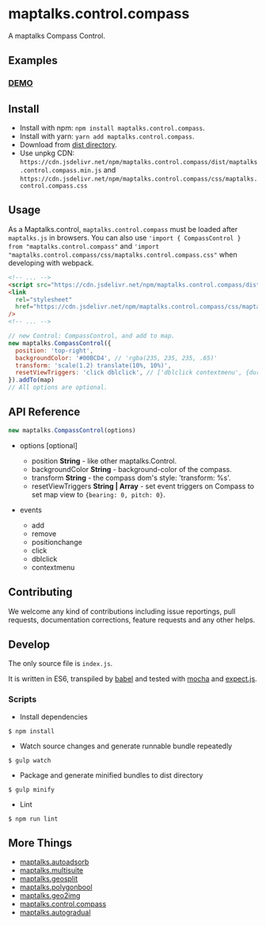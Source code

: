 # maptalks.control.compass

A maptalks Compass Control.

## Examples

### [DEMO](https://cxiaof.github.io/maptalks.control.compass/demo/index.html)

## Install

- Install with npm: `npm install maptalks.control.compass`.
- Install with yarn: `yarn add maptalks.control.compass`.
- Download from [dist directory](https://github.com/cXiaof/maptalks.control.compass/tree/master/dist).
- Use unpkg CDN: `https://cdn.jsdelivr.net/npm/maptalks.control.compass/dist/maptalks.control.compass.min.js` and `https://cdn.jsdelivr.net/npm/maptalks.control.compass/css/maptalks.control.compass.css`

## Usage

As a Maptalks.control, `maptalks.control.compass` must be loaded after `maptalks.js` in browsers. You can also use `'import { CompassControl } from "maptalks.control.compass"` and `'import "maptalks.control.compass/css/maptalks.control.compass.css"` when developing with webpack.

```html
<!-- ... -->
<script src="https://cdn.jsdelivr.net/npm/maptalks.control.compass/dist/maptalks.control.compass.min.js"></script>
<link
  rel="stylesheet"
  href="https://cdn.jsdelivr.net/npm/maptalks.control.compass/css/maptalks.control.compass.css"
/>
<!-- ... -->
```

```javascript
// new Control: CompassControl, and add to map.
new maptalks.CompassControl({
  position: 'top-right',
  backgroundColor: '#00BCD4', // 'rgba(235, 235, 235, .65)'
  transform: 'scale(1.2) translate(10%, 10%)',
  resetViewTriggers: 'click dblclick', // ['dblclick contextmenu', {duration: 500}]
}).addTo(map)
// All options are optional.
```

## API Reference

```javascript
new maptalks.CompassControl(options)
```

- options [optional]

  - position **String** - like other maptalks.Control.
  - backgroundColor **String** - background-color of the compass.
  - transform **String** - the compass dom's style: 'transform: %s'.
  - resetViewTriggers **String | Array** - set event triggers on Compass to set map view to `{bearing: 0, pitch: 0}`.

- events
  - add
  - remove
  - positionchange
  - click
  - dblclick
  - contextmenu

## Contributing

We welcome any kind of contributions including issue reportings, pull requests, documentation corrections, feature requests and any other helps.

## Develop

The only source file is `index.js`.

It is written in ES6, transpiled by [babel](https://babeljs.io/) and tested with [mocha](https://mochajs.org) and [expect.js](https://github.com/Automattic/expect.js).

### Scripts

- Install dependencies

```shell
$ npm install
```

- Watch source changes and generate runnable bundle repeatedly

```shell
$ gulp watch
```

- Package and generate minified bundles to dist directory

```shell
$ gulp minify
```

- Lint

```shell
$ npm run lint
```

## More Things

- [maptalks.autoadsorb](https://github.com/cXiaof/maptalks.autoadsorb/issues)
- [maptalks.multisuite](https://github.com/cXiaof/maptalks.multisuite/issues)
- [maptalks.geosplit](https://github.com/cXiaof/maptalks.geosplit/issues)
- [maptalks.polygonbool](https://github.com/cXiaof/maptalks.polygonbool/issues)
- [maptalks.geo2img](https://github.com/cXiaof/maptalks.geo2img/issues)
- [maptalks.control.compass](https://github.com/cXiaof/maptalks.control.compass/issues)
- [maptalks.autogradual](https://github.com/cXiaof/maptalks.autogradual/issues)

